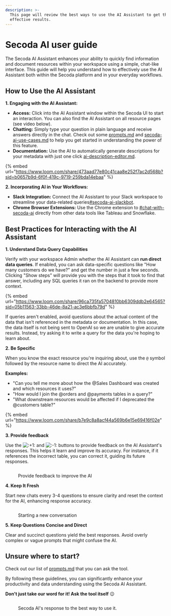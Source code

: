 ```yaml
---
description: >-
  This page will review the best ways to use the AI Assistant to get the most
  effective results.
---
```


# Secoda AI user guide

The Secoda AI Assistant enhances your ability to quickly find information and document resources within your workspace using a simple, chat-like interface. This guide will help you understand how to effectively use the AI Assistant both within the Secoda platform and in your everyday workflows.

## **How to Use the AI Assistant**

**1. Engaging with the AI Assistant:**

* **Access:** Click into the AI Assistant window within the Secoda UI to start an interaction. You can also find the AI Assistant on all resource pages (see video below).
* **Chatting:** Simply type your question in plain language and receive answers directly in the chat. Check out some [prompts.md](prompts.md "mention") and [secoda-ai-use-cases.md](secoda-ai-use-cases.md "mention") to help you get started in understanding the power of this feature.
* **Documentation:** Use the AI to automatically generate descriptions for your metadata with just one click [ai-description-editor.md](../../resource-and-metadata-management/add-documentation/ai-description-editor.md "mention").

{% embed url="https://www.loom.com/share/473aad77e80c41caa8e252f7ac2d568b?sid=b0657b9d-6f0f-419c-9719-259bda14ebaa" %}

&#x20;**2. Incorporating AI in Your Workflows:**

* **Slack Integration:** Connect the AI Assistant to your Slack workspace to streamline your data-related queries[#secoda-ai-slackbot](../../integrations/productivity-tools/slack-connection/slack-user-guide.md#secoda-ai-slackbot "mention").
* **Chrome Browser Extensions:** Use the Chrome extension to [#chat-with-secoda-ai](../chrome-extension.md#chat-with-secoda-ai "mention") directly from other data tools like Tableau and Snowflake.

## **Best Practices for Interacting with the AI Assistant**

**1. Understand Data Query Capabilities**

Verify with your workspace Admin whether the AI Assistant can **run direct data queries**. If enabled, you can ask data-specific questions like "How many customers do we have?" and get the number in just a few seconds. Clicking "Show steps" will provide you with the steps that it took to find that answer, including any SQL queries it ran on the backend to provide more context.

{% embed url="https://www.loom.com/share/96ca735fa5704810bb6309ddb2e64565?sid=05b11563-33bb-46de-8a21-ac3e6bbfb79d" %}

If queries aren't enabled, avoid questions about the actual content of the data that isn't referenced in the metadata or documentation. In this case, the data itself is not being sent to OpenAI so we are unable to give accurate results. Instead, try asking it to write a query for the data you're hoping to learn about.

**2. Be Specific**

When you know the exact resource you're inquiring about, use the `@` symbol followed by the resource name to direct the AI accurately.

**Examples:**

* "Can you tell me more about how the @Sales Dashboard was created and which resources it uses?"
* "How would I join the @orders and @payments tables in a query?"
* "What downstream resources would be affected if I deprecated the @customers table?"

{% embed url="https://www.loom.com/share/b7e9c8a8acf44a569b6e15e69416f02e" %}

**3. Provide feedback**&#x20;

Use the <img src="https://a.slack-edge.com/production-standard-emoji-assets/14.0/apple-medium/1f44d@2x.png" alt=":+1:" data-size="line"> and <img src="https://a.slack-edge.com/production-standard-emoji-assets/14.0/apple-medium/1f44e@2x.png" alt=":-1:" data-size="line"> buttons to provide feedback on the AI Assistant's responses. This helps it learn and improve its accuracy. For instance, if it references the incorrect table, you can correct it, guiding its future responses.

<figure><img src="../../.gitbook/assets/Screenshot 2024-05-10 at 1.03.47 PM.png" alt=""><figcaption><p>Provide feedback to improve the AI</p></figcaption></figure>

**4. Keep It Fresh**

Start new chats every 3-4 questions to ensure clarity and reset the context for the AI, enhancing response accuracy.

<figure><img src="https://secoda-public-media-assets.s3.amazonaws.com/8f0a011b-7424-45cb-8704-3f7108d66536.gif" alt=""><figcaption><p>Starting a new conversation</p></figcaption></figure>

**5. Keep Questions Concise and Direct**

Clear and succinct questions yield the best responses. Avoid overly complex or vague prompts that might confuse the AI.

## Unsure where to start?

Check out our list of [prompts.md](prompts.md "mention") that you can ask the tool.

By following these guidelines, you can significantly enhance your productivity and data understanding using the Secoda AI Assistant.&#x20;

**Don't just take our word for it! Ask the tool itself** :wink:

<figure><img src="https://secoda-public-media-assets.s3.amazonaws.com/Screenshot%202023-04-26%20at%203.21.49%20PM.png" alt=""><figcaption><p>Secoda AI's response to the best way to use it.</p></figcaption></figure>
